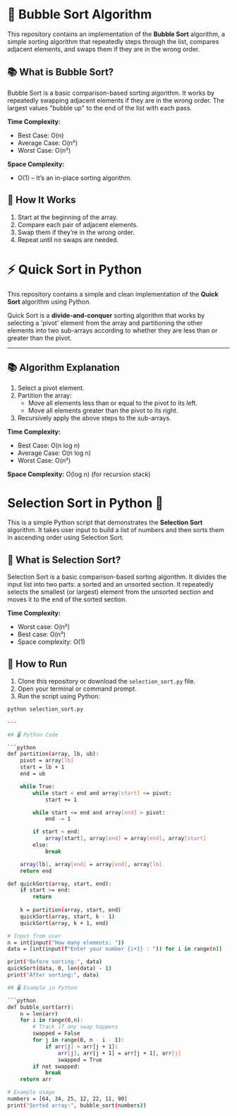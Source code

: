 # 🧼 Bubble Sort Algorithm

This repository contains an implementation of the **Bubble Sort** algorithm, a simple sorting algorithm that repeatedly steps through the list, compares adjacent elements, and swaps them if they are in the wrong order.

## 📚 What is Bubble Sort?

Bubble Sort is a basic comparison-based sorting algorithm. It works by repeatedly swapping adjacent elements if they are in the wrong order. The largest values "bubble up" to the end of the list with each pass.

**Time Complexity:**
- Best Case: O(n)
- Average Case: O(n²)
- Worst Case: O(n²)

**Space Complexity:**
- O(1) – It’s an in-place sorting algorithm.

## 🧠 How It Works

1. Start at the beginning of the array.
2. Compare each pair of adjacent elements.
3. Swap them if they’re in the wrong order.
4. Repeat until no swaps are needed.

# ⚡ Quick Sort in Python

This repository contains a simple and clean implementation of the **Quick Sort** algorithm using Python.

Quick Sort is a **divide-and-conquer** sorting algorithm that works by selecting a 'pivot' element from the array and partitioning the other elements into two sub-arrays according to whether they are less than or greater than the pivot.

---

## 📚 Algorithm Explanation

1. Select a pivot element.
2. Partition the array:
   - Move all elements less than or equal to the pivot to its left.
   - Move all elements greater than the pivot to its right.
3. Recursively apply the above steps to the sub-arrays.

**Time Complexity:**
- Best Case: O(n log n)
- Average Case: O(n log n)
- Worst Case: O(n²)

**Space Complexity:** O(log n) (for recursion stack)

# Selection Sort in Python 🧮

This is a simple Python script that demonstrates the **Selection Sort** algorithm. It takes user input to build a list of numbers and then sorts them in ascending order using Selection Sort.

## 📌 What is Selection Sort?

Selection Sort is a basic comparison-based sorting algorithm. It divides the input list into two parts: a sorted and an unsorted section. It repeatedly selects the smallest (or largest) element from the unsorted section and moves it to the end of the sorted section.

**Time Complexity:**
- Worst case: O(n²)
- Best case: O(n²)
- Space complexity: O(1)

## 🚀 How to Run

1. Clone this repository or download the `selection_sort.py` file.
2. Open your terminal or command prompt.
3. Run the script using Python:

```bash
python selection_sort.py

---

## 🖥️ Python Code

```python
def partition(array, lb, ub):
    pivot = array[lb]
    start = lb + 1
    end = ub

    while True:
        while start < end and array[start] <= pivot:
            start += 1

        while start <= end and array[end] > pivot:
            end -= 1

        if start < end:
            array[start], array[end] = array[end], array[start]
        else:
            break

    array[lb], array[end] = array[end], array[lb]
    return end

def quickSort(array, start, end):
    if start >= end:
        return
    
    k = partition(array, start, end)
    quickSort(array, start, k - 1)
    quickSort(array, k + 1, end)

# Input from user
n = int(input("How many elements: "))
data = [int(input(f"Enter your number {i+1} : ")) for i in range(n)]

print("Before sorting:", data)
quickSort(data, 0, len(data) - 1)
print("After sorting:", data)

## 🖥️ Example in Python

```python
def bubble_sort(arr):
    n = len(arr)
    for i in range(0,n):
        # Track if any swap happens
        swapped = False
        for j in range(0, n - i - 1):
            if arr[j] > arr[j + 1]:
                arr[j], arr[j + 1] = arr[j + 1], arr[j]
                swapped = True
        if not swapped:
            break
    return arr

# Example usage
numbers = [64, 34, 25, 12, 22, 11, 90]
print("Sorted array:", bubble_sort(numbers))

